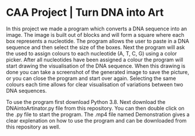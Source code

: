# CAA Project | Turn DNA into Art

In this project we made a program which converts a DNA sequence into an image. The image is built out of blocks and will form a square where each box represents a nucleotide. The program allows the user to paste in a DNA sequence and then select the size of the boxes. Next the program will ask the used to assign colours to each nucleotide (A, T, C, G) using a color picker. After all nucleotides have been assigned a colour the program will start drawing the visualisation of the DNA sequence. When this drawing is done you can take a screenshot of the generated image to save the picture, or you can close the program and start over again. Selecting the same colours each time allows for clear visualisation of variations between two DNA sequences.

To use the program first download Python 3.8. Next download the DNAintoArtinator.py file from this repository. You can then double click on the .py file to start the program. The .mp4 file named Demonstration gives a clear explenation on how to use the program and can be downloaded from this repository as well. 
